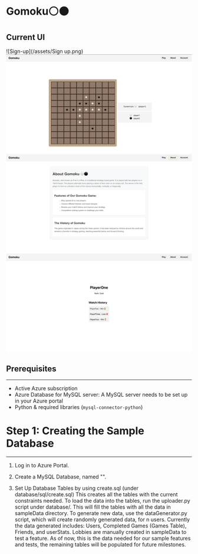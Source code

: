 # Gomoku⚪⚫
## Current UI
![Sign-up](/assets/Sign up.png)
![Gameplay](/assets/gamePlay.png)
![About](/assets/about.png)
![Profile](/assets/profile.png)

## Prerequisites
-------------
- Active Azure subscription
- Azure Database for MySQL server: A MySQL server needs to be set up in your Azure portal
- Python & required libraries (`mysql-connector-python`)

# Step 1: Creating the Sample Database
------------------------------------
1. Log in to Azure Portal.

2. Create a MySQL Database, named "<database name>".

3. Set Up Database Tables by using create.sql (under database/sql/create.sql) This creates all the tables with the current constraints needed. To load the data into the tables, run the uploader.py script under database/. This will fill the tables with all the data in sampleData directory. To generate new data, use the dataGenerator.py script, which will create randomly generated data, for n users. Currently the data generated includes: Users, Completed Games (Games Table), Friends, and userStats. Lobbies are manually created in sampleData to test a feature. As of now, this is the data needed for our sample features and tests, the remaining tables will be populated for future milestones.
